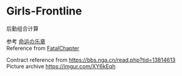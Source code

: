 # Girls-Frontline
后勤组合计算<br>

参考 [命运の乐章](https://github.com/hycdes/GFTool)<br>
Reference from [FatalChapter](https://github.com/hycdes/GFTool)<br>

Contract reference from https://bbs.nga.cn/read.php?tid=13814613<br>
Picture archive https://imgur.com/XY6kEqh
